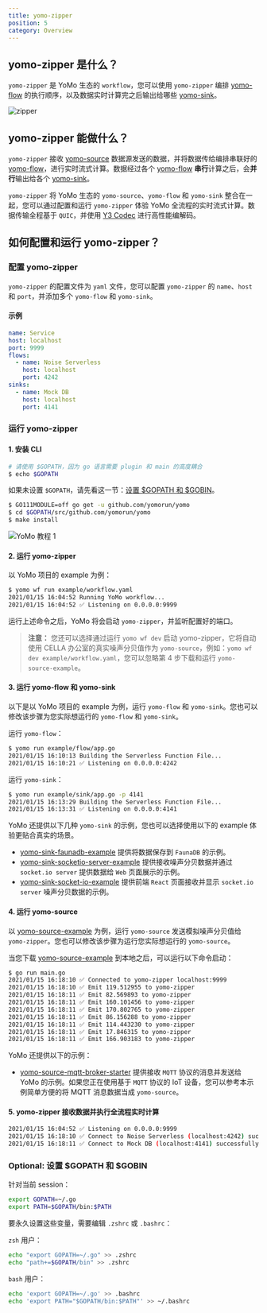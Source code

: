 ```yaml
---
title: yomo-zipper
position: 5
category: Overview
---
```


## yomo-zipper 是什么？

`yomo-zipper` 是 YoMo 生态的 `workflow`，您可以使用 `yomo-zipper` 编排 [yomo-flow](/flow) 的执行顺序，以及数据实时计算完之后输出给哪些 [yomo-sink](/sink)。

![zipper](/zipper/zipper.png)

## yomo-zipper 能做什么？

`yomo-zipper` 接收 [yomo-source](/source) 数据源发送的数据，并将数据传给编排串联好的 [yomo-flow](/flow)，进行实时流式计算。数据经过各个 [yomo-flow](/flow) **串行**计算之后，会**并行**输出给各个 [yomo-sink](/sink)。

`yomo-zipper` 将 YoMo 生态的 `yomo-source`、`yomo-flow` 和 `yomo-sink` 整合在一起，您可以通过配置和运行 `yomo-zipper` 体验 YoMo 全流程的实时流式计算。数据传输全程基于 `QUIC`，并使用 [Y3 Codec](https://github.com/yomorun/y3-codec-golang) 进行高性能编解码。

## 如何配置和运行 yomo-zipper？

### 配置 yomo-zipper

`yomo-zipper` 的配置文件为 `yaml` 文件，您可以配置 `yomo-zipper` 的 `name`、`host` 和 `port`，并添加多个 `yomo-flow` 和 `yomo-sink`。

#### 示例

```yaml
name: Service
host: localhost
port: 9999
flows:
  - name: Noise Serverless
    host: localhost
    port: 4242
sinks:
  - name: Mock DB
    host: localhost
    port: 4141
```

### 运行 yomo-zipper

#### 1. 安装 CLI

```bash
# 请使用 $GOPATH，因为 go 语言需要 plugin 和 main 的高度耦合
$ echo $GOPATH
```

如果未设置 `$GOPATH`，请先看这一节：[设置 $GOPATH 和 $GOBIN](#optional-set-gopath-and-gobin)。

```bash
$ GO111MODULE=off go get -u github.com/yomorun/yomo
$ cd $GOPATH/src/github.com/yomorun/yomo
$ make install
```

![YoMo 教程 1](/tutorial-1.png)

#### 2. 运行 yomo-zipper

以 YoMo 项目的 example 为例：

```bash
$ yomo wf run example/workflow.yaml
2021/01/15 16:04:52 Running YoMo workflow...
2021/01/15 16:04:52 ✅ Listening on 0.0.0.0:9999
```

运行上述命令之后，YoMo 将会启动 `yomo-zipper`，并监听配置好的端口。

> **注意：** 您还可以选择通过运行 `yomo wf dev` 启动 yomo-zipper，它将自动使用 CELLA 办公室的真实噪声分贝值作为 `yomo-source`，例如：`yomo wf dev example/workflow.yaml`，您可以忽略第 4 步下载和运行 `yomo-source-example`。

#### 3. 运行 yomo-flow 和 yomo-sink

以下是以 YoMo 项目的 example 为例，运行 `yomo-flow` 和 `yomo-sink`。您也可以修改该步骤为您实际想运行的 `yomo-flow` 和 `yomo-sink`。

运行 `yomo-flow`：

```bash
$ yomo run example/flow/app.go
2021/01/15 16:10:13 Building the Serverless Function File...
2021/01/15 16:10:21 ✅ Listening on 0.0.0.0:4242
```

运行 `yomo-sink`：

```bash
$ yomo run example/sink/app.go -p 4141
2021/01/15 16:13:29 Building the Serverless Function File...
2021/01/15 16:13:31 ✅ Listening on 0.0.0.0:4141
```

YoMo 还提供以下几种 `yomo-sink` 的示例，您也可以选择使用以下的 example 体验更贴合真实的场景。

- [yomo-sink-faunadb-example](https://github.com/yomorun/yomo-sink-faunadb-example) 提供将数据保存到 `FaunaDB` 的示例。
- [yomo-sink-socketio-server-example](https://github.com/yomorun/yomo-sink-socketio-server-example) 提供接收噪声分贝数据并通过 `socket.io server` 提供数据给 `Web` 页面展示的示例。
- [yomo-sink-socket-io-example](https://github.com/yomorun/yomo-sink-socket-io-example) 提供前端 `React` 页面接收并显示 `socket.io server` 噪声分贝数据的示例。

#### 4. 运行 yomo-source

以 [yomo-source-example](https://github.com/yomorun/yomo-source-example) 为例，运行 `yomo-source` 发送模拟噪声分贝值给 `yomo-zipper`。您也可以修改该步骤为运行您实际想运行的 `yomo-source`。

当您下载 [yomo-source-example](https://github.com/yomorun/yomo-source-example) 到本地之后，可以运行以下命令启动：

```bash
$ go run main.go
2021/01/15 16:18:10 ✅ Connected to yomo-zipper localhost:9999
2021/01/15 16:18:10 ✅ Emit 119.512955 to yomo-zipper
2021/01/15 16:18:11 ✅ Emit 82.569893 to yomo-zipper
2021/01/15 16:18:11 ✅ Emit 160.101456 to yomo-zipper
2021/01/15 16:18:11 ✅ Emit 170.802765 to yomo-zipper
2021/01/15 16:18:11 ✅ Emit 86.156288 to yomo-zipper
2021/01/15 16:18:11 ✅ Emit 114.443230 to yomo-zipper
2021/01/15 16:18:11 ✅ Emit 17.846315 to yomo-zipper
2021/01/15 16:18:11 ✅ Emit 166.903183 to yomo-zipper
```

YoMo 还提供以下的示例：

- [yomo-source-mqtt-broker-starter](https://github.com/yomorun/yomo-source-mqtt-broker-starter) 提供接收 `MQTT` 协议的消息并发送给 YoMo 的示例。如果您正在使用基于 `MQTT` 协议的 IoT 设备，您可以参考本示例简单方便的将 MQTT 消息数据当成 `yomo-source`。

#### 5. yomo-zipper 接收数据并执行全流程实时计算

```bash
2021/01/15 16:04:52 ✅ Listening on 0.0.0.0:9999
2021/01/15 16:18:10 ✅ Connect to Noise Serverless (localhost:4242) successfully.
2021/01/15 16:18:11 ✅ Connect to Mock DB (localhost:4141) successfully.
```

### Optional: 设置 $GOPATH 和 $GOBIN

针对当前 session：

```bash
export GOPATH=~/.go
export PATH=$GOPATH/bin:$PATH
```

要永久设置这些变量，需要编辑 `.zshrc` 或 `.bashrc`：

`zsh` 用户：

```bash
echo "export GOPATH=~/.go" >> .zshrc
echo "path+=$GOPATH/bin" >> .zshrc
```

`bash` 用户：

```bash
echo 'export GOPATH=~/.go' >> .bashrc
echo 'export PATH="$GOPATH/bin:$PATH"' >> ~/.bashrc
```

